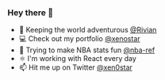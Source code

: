 ### Hey there 👋

- 💼 Keeping the world adventurous [@Rivian](https://rivian.com/)
- 💻 Check out my portfolio [@xenostar](http://xenostar.net/)
- 🏀 Trying to make NBA stats fun [@nba-ref](https://www.nba-ref.com/)
- ⚛️ I'm working with React every day
- 📫 Hit me up on Twitter [@xen0star](https://twitter.com/xen0star)
